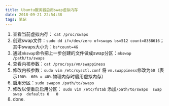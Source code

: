 ```yaml
---
title: Ubuntu服务器启用swap虚拟内存
date: 2018-09-21 22:54:38
tags: 笔记
---
```


1. 查看当前虚拟内存： `cat /proc/swaps`
2. 创建swap文件：`sudo dd if=/dev/zero of=swaps bs=512 count=8388616`；其中swaps大小为：`bs*count=4G`
3. 通过`mkswap`命令把上一步创建的文件做成swap分区：`mkswap /path/to/swaps`
4. 查看内核参数：`cat /proc/sys/vm/swappiness`
5. 修改内核参数：`sudo vim /etc/sysctl.conf` 将 `vm.swappiness`修改为`60`（表示`100% -60% = 40%` 物理内存时启用虚拟内存）
6. 启用分区：`sudo swapon /path/to/swaps`
7. 修改以使重启启用分区： `sudo vim /etc/fstab` 添加`/path/to/swaps  swap     swap  defaults 0   0`
8. done.
